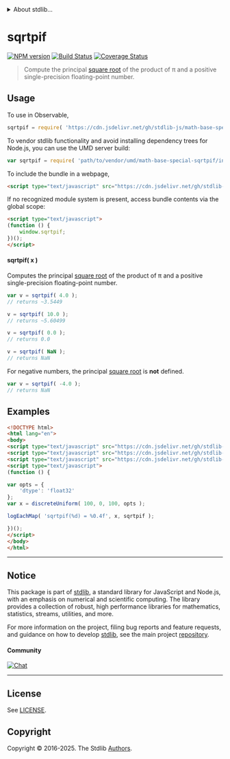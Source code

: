 <!--

@license Apache-2.0

Copyright (c) 2024 The Stdlib Authors.

Licensed under the Apache License, Version 2.0 (the "License");
you may not use this file except in compliance with the License.
You may obtain a copy of the License at

   http://www.apache.org/licenses/LICENSE-2.0

Unless required by applicable law or agreed to in writing, software
distributed under the License is distributed on an "AS IS" BASIS,
WITHOUT WARRANTIES OR CONDITIONS OF ANY KIND, either express or implied.
See the License for the specific language governing permissions and
limitations under the License.

-->


<details>
  <summary>
    About stdlib...
  </summary>
  <p>We believe in a future in which the web is a preferred environment for numerical computation. To help realize this future, we've built stdlib. stdlib is a standard library, with an emphasis on numerical and scientific computation, written in JavaScript (and C) for execution in browsers and in Node.js.</p>
  <p>The library is fully decomposable, being architected in such a way that you can swap out and mix and match APIs and functionality to cater to your exact preferences and use cases.</p>
  <p>When you use stdlib, you can be absolutely certain that you are using the most thorough, rigorous, well-written, studied, documented, tested, measured, and high-quality code out there.</p>
  <p>To join us in bringing numerical computing to the web, get started by checking us out on <a href="https://github.com/stdlib-js/stdlib">GitHub</a>, and please consider <a href="https://opencollective.com/stdlib">financially supporting stdlib</a>. We greatly appreciate your continued support!</p>
</details>

# sqrtpif

[![NPM version][npm-image]][npm-url] [![Build Status][test-image]][test-url] [![Coverage Status][coverage-image]][coverage-url] <!-- [![dependencies][dependencies-image]][dependencies-url] -->

> Compute the principal [square root][@stdlib/math/base/special/sqrt] of the product of π and a positive single-precision floating-point number.



<section class="usage">

## Usage

To use in Observable,

```javascript
sqrtpif = require( 'https://cdn.jsdelivr.net/gh/stdlib-js/math-base-special-sqrtpif@umd/browser.js' )
```

To vendor stdlib functionality and avoid installing dependency trees for Node.js, you can use the UMD server build:

```javascript
var sqrtpif = require( 'path/to/vendor/umd/math-base-special-sqrtpif/index.js' )
```

To include the bundle in a webpage,

```html
<script type="text/javascript" src="https://cdn.jsdelivr.net/gh/stdlib-js/math-base-special-sqrtpif@umd/browser.js"></script>
```

If no recognized module system is present, access bundle contents via the global scope:

```html
<script type="text/javascript">
(function () {
    window.sqrtpif;
})();
</script>
```

#### sqrtpif( x )

Computes the principal [square root][@stdlib/math/base/special/sqrt] of the product of π and a positive single-precision floating-point number.

```javascript
var v = sqrtpif( 4.0 );
// returns ~3.5449

v = sqrtpif( 10.0 );
// returns ~5.60499

v = sqrtpif( 0.0 );
// returns 0.0

v = sqrtpif( NaN );
// returns NaN
```

For negative numbers, the principal [square root][@stdlib/math/base/special/sqrt] is **not** defined.

```javascript
var v = sqrtpif( -4.0 );
// returns NaN
```

</section>

<!-- /.usage -->

<section class="examples">

## Examples

<!-- eslint no-undef: "error" -->

```html
<!DOCTYPE html>
<html lang="en">
<body>
<script type="text/javascript" src="https://cdn.jsdelivr.net/gh/stdlib-js/random-array-discrete-uniform@umd/browser.js"></script>
<script type="text/javascript" src="https://cdn.jsdelivr.net/gh/stdlib-js/console-log-each-map@umd/browser.js"></script>
<script type="text/javascript" src="https://cdn.jsdelivr.net/gh/stdlib-js/math-base-special-sqrtpif@umd/browser.js"></script>
<script type="text/javascript">
(function () {

var opts = {
    'dtype': 'float32'
};
var x = discreteUniform( 100, 0, 100, opts );

logEachMap( 'sqrtpif(%d) = %0.4f', x, sqrtpif );

})();
</script>
</body>
</html>
```

</section>

<!-- /.examples -->

<!-- C interface documentation. -->



<!-- Section for related `stdlib` packages. Do not manually edit this section, as it is automatically populated. -->

<section class="related">

</section>

<!-- /.related -->

<!-- Section for all links. Make sure to keep an empty line after the `section` element and another before the `/section` close. -->


<section class="main-repo" >

* * *

## Notice

This package is part of [stdlib][stdlib], a standard library for JavaScript and Node.js, with an emphasis on numerical and scientific computing. The library provides a collection of robust, high performance libraries for mathematics, statistics, streams, utilities, and more.

For more information on the project, filing bug reports and feature requests, and guidance on how to develop [stdlib][stdlib], see the main project [repository][stdlib].

#### Community

[![Chat][chat-image]][chat-url]

---

## License

See [LICENSE][stdlib-license].


## Copyright

Copyright &copy; 2016-2025. The Stdlib [Authors][stdlib-authors].

</section>

<!-- /.stdlib -->

<!-- Section for all links. Make sure to keep an empty line after the `section` element and another before the `/section` close. -->

<section class="links">

[npm-image]: http://img.shields.io/npm/v/@stdlib/math-base-special-sqrtpif.svg
[npm-url]: https://npmjs.org/package/@stdlib/math-base-special-sqrtpif

[test-image]: https://github.com/stdlib-js/math-base-special-sqrtpif/actions/workflows/test.yml/badge.svg?branch=main
[test-url]: https://github.com/stdlib-js/math-base-special-sqrtpif/actions/workflows/test.yml?query=branch:main

[coverage-image]: https://img.shields.io/codecov/c/github/stdlib-js/math-base-special-sqrtpif/main.svg
[coverage-url]: https://codecov.io/github/stdlib-js/math-base-special-sqrtpif?branch=main

<!--

[dependencies-image]: https://img.shields.io/david/stdlib-js/math-base-special-sqrtpif.svg
[dependencies-url]: https://david-dm.org/stdlib-js/math-base-special-sqrtpif/main

-->

[chat-image]: https://img.shields.io/gitter/room/stdlib-js/stdlib.svg
[chat-url]: https://app.gitter.im/#/room/#stdlib-js_stdlib:gitter.im

[stdlib]: https://github.com/stdlib-js/stdlib

[stdlib-authors]: https://github.com/stdlib-js/stdlib/graphs/contributors

[umd]: https://github.com/umdjs/umd
[es-module]: https://developer.mozilla.org/en-US/docs/Web/JavaScript/Guide/Modules

[deno-url]: https://github.com/stdlib-js/math-base-special-sqrtpif/tree/deno
[deno-readme]: https://github.com/stdlib-js/math-base-special-sqrtpif/blob/deno/README.md
[umd-url]: https://github.com/stdlib-js/math-base-special-sqrtpif/tree/umd
[umd-readme]: https://github.com/stdlib-js/math-base-special-sqrtpif/blob/umd/README.md
[esm-url]: https://github.com/stdlib-js/math-base-special-sqrtpif/tree/esm
[esm-readme]: https://github.com/stdlib-js/math-base-special-sqrtpif/blob/esm/README.md
[branches-url]: https://github.com/stdlib-js/math-base-special-sqrtpif/blob/main/branches.md

[stdlib-license]: https://raw.githubusercontent.com/stdlib-js/math-base-special-sqrtpif/main/LICENSE

[@stdlib/math/base/special/sqrt]: https://github.com/stdlib-js/math-base-special-sqrt/tree/umd

<!-- <related-links> -->

<!-- </related-links> -->

</section>

<!-- /.links -->
